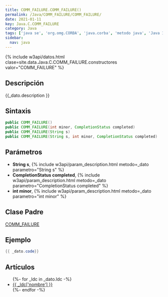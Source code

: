 ```yaml
---
title: COMM_FAILURE.COMM_FAILURE()
permalink: /Java/COMM_FAILURE/COMM_FAILURE/
date: 2021-01-11
key: Java.C.COMM_FAILURE
category: Java
tags: ['java se', 'org.omg.CORBA', 'java.corba', 'metodo java', 'Java 1.2']
sidebar: 
  nav: java
---
```


{% include w3api/datos.html clase=site.data.Java.C.COMM_FAILURE.constructores valor="COMM_FAILURE" %}

## Descripción
{{_dato.description }}

## Sintaxis
~~~java
public COMM_FAILURE()
public COMM_FAILURE(int minor, CompletionStatus completed)
public COMM_FAILURE(String s)
public COMM_FAILURE(String s, int minor, CompletionStatus completed)
~~~

## Parámetros
* **String s**,  {% include w3api/param_description.html metodo=_dato parametro="String s" %}
* **CompletionStatus completed**,  {% include w3api/param_description.html metodo=_dato parametro="CompletionStatus completed" %}
* **int minor**,  {% include w3api/param_description.html metodo=_dato parametro="int minor" %}

## Clase Padre
[COMM_FAILURE](/Java/COMM_FAILURE/)

## Ejemplo
~~~java
{{ _dato.code}}
~~~

## Artículos
<ul>
{%- for _ldc in _dato.ldc -%}
   <li>
       <a href="{{_ldc['url'] }}">{{ _ldc['nombre'] }}</a>
   </li>
{%- endfor -%}
</ul>
